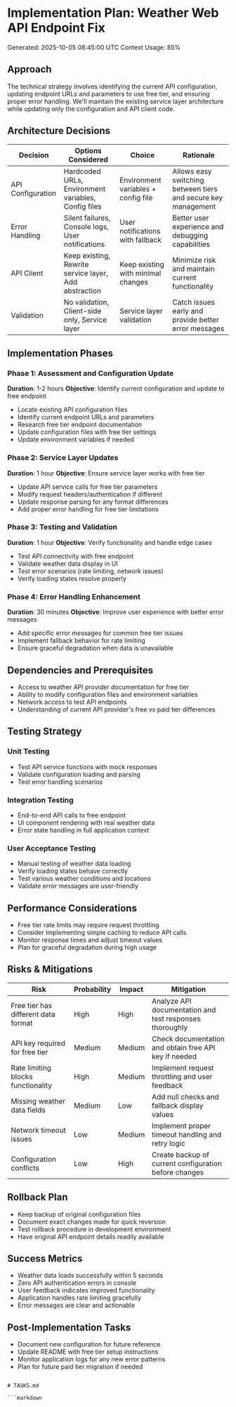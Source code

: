 # Implementation Plan: Weather Web API Endpoint Fix
Generated: 2025-10-05 08:45:00 UTC
Context Usage: 85%

## Approach
The technical strategy involves identifying the current API configuration, updating endpoint URLs and parameters to use free tier, and ensuring proper error handling. We'll maintain the existing service layer architecture while updating only the configuration and API client code.

## Architecture Decisions

| Decision | Options Considered | Choice | Rationale |
|----------|-------------------|---------|-----------|
| API Configuration | Hardcoded URLs, Environment variables, Config files | Environment variables + config file | Allows easy switching between tiers and secure key management |
| Error Handling | Silent failures, Console logs, User notifications | User notifications with fallback | Better user experience and debugging capabilities |
| API Client | Keep existing, Rewrite service layer, Add abstraction | Keep existing with minimal changes | Minimize risk and maintain current functionality |
| Validation | No validation, Client-side only, Service layer | Service layer validation | Catch issues early and provide better error messages |

## Implementation Phases

### Phase 1: Assessment and Configuration Update
**Duration**: 1-2 hours
**Objective**: Identify current configuration and update to free endpoint

- Locate existing API configuration files
- Identify current endpoint URLs and parameters
- Research free tier endpoint documentation
- Update configuration files with free tier settings
- Update environment variables if needed

### Phase 2: Service Layer Updates
**Duration**: 1 hour
**Objective**: Ensure service layer works with free tier

- Update API service calls for free tier parameters
- Modify request headers/authentication if different
- Update response parsing for any format differences
- Add proper error handling for free tier limitations

### Phase 3: Testing and Validation
**Duration**: 1 hour
**Objective**: Verify functionality and handle edge cases

- Test API connectivity with free endpoint
- Validate weather data display in UI
- Test error scenarios (rate limiting, network issues)
- Verify loading states resolve properly

### Phase 4: Error Handling Enhancement
**Duration**: 30 minutes
**Objective**: Improve user experience with better error messages

- Add specific error messages for common free tier issues
- Implement fallback behavior for rate limiting
- Ensure graceful degradation when data is unavailable

## Dependencies and Prerequisites
- Access to weather API provider documentation for free tier
- Ability to modify configuration files and environment variables
- Network access to test API endpoints
- Understanding of current API provider's free vs paid tier differences

## Testing Strategy

### Unit Testing
- Test API service functions with mock responses
- Validate configuration loading and parsing
- Test error handling scenarios

### Integration Testing
- End-to-end API calls to free endpoint
- UI component rendering with real weather data
- Error state handling in full application context

### User Acceptance Testing
- Manual testing of weather data loading
- Verify loading states behave correctly
- Test various weather conditions and locations
- Validate error messages are user-friendly

## Performance Considerations
- Free tier rate limits may require request throttling
- Consider implementing simple caching to reduce API calls
- Monitor response times and adjust timeout values
- Plan for graceful degradation during high usage

## Risks & Mitigations

| Risk | Probability | Impact | Mitigation |
|------|------------|---------|------------|
| Free tier has different data format | High | High | Analyze API documentation and test responses thoroughly |
| API key required for free tier | Medium | Medium | Check documentation and obtain free API key if needed |
| Rate limiting blocks functionality | High | Medium | Implement request throttling and user feedback |
| Missing weather data fields | Medium | Low | Add null checks and fallback display values |
| Network timeout issues | Low | Medium | Implement proper timeout handling and retry logic |
| Configuration conflicts | Low | High | Create backup of current configuration before changes |

## Rollback Plan
- Keep backup of original configuration files
- Document exact changes made for quick reversion
- Test rollback procedure in development environment
- Have original API endpoint details readily available

## Success Metrics
- Weather data loads successfully within 5 seconds
- Zero API authentication errors in console
- User feedback indicates improved functionality
- Application handles rate limiting gracefully
- Error messages are clear and actionable

## Post-Implementation Tasks
- Document new configuration for future reference
- Update README with free tier setup instructions
- Monitor application logs for any new error patterns
- Plan for future paid tier migration if needed
```

# TASKS.md

```markdown